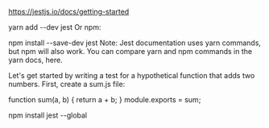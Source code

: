 https://jestjs.io/docs/getting-started


yarn add --dev jest
Or npm:

npm install --save-dev jest
Note: Jest documentation uses yarn commands, but npm will also work. You can compare yarn and npm commands in the yarn docs, here.

Let's get started by writing a test for a hypothetical function that adds two numbers. First, create a sum.js file:

function sum(a, b) {
  return a + b;
}
module.exports = sum;


npm install jest --global